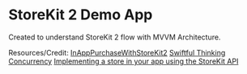 # StoreKit 2 Demo App

Created to understand StoreKit 2 flow with MVVM Architecture.

Resources/Credit:
[InAppPurchaseWithStoreKit2](https://github.com/santoshbotre-royal/InAppPurchaseWithStoreKit2)
[Swiftful Thinking Concurrency](https://youtube.com/playlist?list=PLwvDm4Vfkdphr2Dl4sY4rS9PLzPdyi8PM&si=caYAaJlXuLoi-lRW)
[Implementing a store in your app using the StoreKit API](https://developer.apple.com/documentation/storekit/in-app_purchase/implementing_a_store_in_your_app_using_the_storekit_api)
